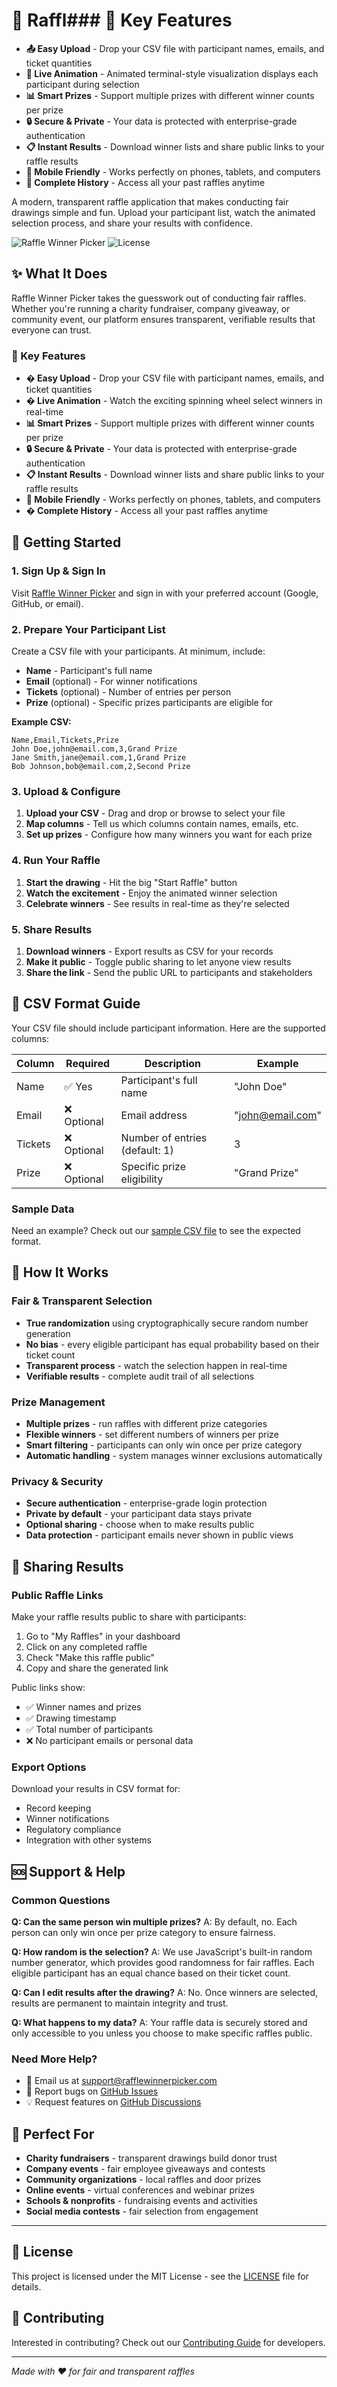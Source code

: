 # 🎰 Raffl### 🎯 Key Features

- **📤 Easy Upload** - Drop your CSV file with participant names, emails, and ticket quantities
- **🎪 Live Animation** - Animated terminal-style visualization displays each participant during selection
- **📊 Smart Prizes** - Support multiple prizes with different winner counts per prize
- **🔒 Secure & Private** - Your data is protected with enterprise-grade authentication
- **📋 Instant Results** - Download winner lists and share public links to your raffle results
- **📱 Mobile Friendly** - Works perfectly on phones, tablets, and computers
- **🔄 Complete History** - Access all your past raffles anytime

A modern, transparent raffle application that makes conducting fair drawings simple and fun. Upload your participant list, watch the animated selection process, and share your results with confidence.

![Raffle Winner Picker](https://img.shields.io/badge/Status-Live-green) ![License](https://img.shields.io/badge/License-MIT-blue)

## ✨ What It Does

Raffle Winner Picker takes the guesswork out of conducting fair raffles. Whether you're running a charity fundraiser, company giveaway, or community event, our platform ensures transparent, verifiable results that everyone can trust.

### 🎯 Key Features

- **� Easy Upload** - Drop your CSV file with participant names, emails, and ticket quantities
- **� Live Animation** - Watch the exciting spinning wheel select winners in real-time
- **📊 Smart Prizes** - Support multiple prizes with different winner counts per prize
- **🔒 Secure & Private** - Your data is protected with enterprise-grade authentication
- **📋 Instant Results** - Download winner lists and share public links to your raffle results
- **📱 Mobile Friendly** - Works perfectly on phones, tablets, and computers
- **� Complete History** - Access all your past raffles anytime

## 🚀 Getting Started

### 1. Sign Up & Sign In
Visit [Raffle Winner Picker](https://rafflewinnerpicker.com) and sign in with your preferred account (Google, GitHub, or email).

### 2. Prepare Your Participant List
Create a CSV file with your participants. At minimum, include:
- **Name** - Participant's full name
- **Email** (optional) - For winner notifications
- **Tickets** (optional) - Number of entries per person
- **Prize** (optional) - Specific prizes participants are eligible for

**Example CSV:**
```csv
Name,Email,Tickets,Prize
John Doe,john@email.com,3,Grand Prize
Jane Smith,jane@email.com,1,Grand Prize
Bob Johnson,bob@email.com,2,Second Prize
```

### 3. Upload & Configure
1. **Upload your CSV** - Drag and drop or browse to select your file
2. **Map columns** - Tell us which columns contain names, emails, etc.
3. **Set up prizes** - Configure how many winners you want for each prize

### 4. Run Your Raffle
1. **Start the drawing** - Hit the big "Start Raffle" button
2. **Watch the excitement** - Enjoy the animated winner selection
3. **Celebrate winners** - See results in real-time as they're selected

### 5. Share Results
1. **Download winners** - Export results as CSV for your records
2. **Make it public** - Toggle public sharing to let anyone view results
3. **Share the link** - Send the public URL to participants and stakeholders

## 📝 CSV Format Guide

Your CSV file should include participant information. Here are the supported columns:

| Column | Required | Description | Example |
|--------|----------|-------------|---------|
| Name | ✅ Yes | Participant's full name | "John Doe" |
| Email | ❌ Optional | Email address | "john@email.com" |
| Tickets | ❌ Optional | Number of entries (default: 1) | 3 |
| Prize | ❌ Optional | Specific prize eligibility | "Grand Prize" |

### Sample Data
Need an example? Check out our [sample CSV file](sample_raffle_tickets.csv) to see the expected format.

## 🎪 How It Works

### Fair & Transparent Selection
- **True randomization** using cryptographically secure random number generation
- **No bias** - every eligible participant has equal probability based on their ticket count
- **Transparent process** - watch the selection happen in real-time
- **Verifiable results** - complete audit trail of all selections

### Prize Management
- **Multiple prizes** - run raffles with different prize categories
- **Flexible winners** - set different numbers of winners per prize
- **Smart filtering** - participants can only win once per prize category
- **Automatic handling** - system manages winner exclusions automatically

### Privacy & Security
- **Secure authentication** - enterprise-grade login protection
- **Private by default** - your participant data stays private
- **Optional sharing** - choose when to make results public
- **Data protection** - participant emails never shown in public views

## 🔗 Sharing Results

### Public Raffle Links
Make your raffle results public to share with participants:

1. Go to "My Raffles" in your dashboard
2. Click on any completed raffle
3. Check "Make this raffle public"
4. Copy and share the generated link

Public links show:
- ✅ Winner names and prizes
- ✅ Drawing timestamp
- ✅ Total number of participants
- ❌ No participant emails or personal data

### Export Options
Download your results in CSV format for:
- Record keeping
- Winner notifications
- Regulatory compliance
- Integration with other systems

## 🆘 Support & Help

### Common Questions

**Q: Can the same person win multiple prizes?**
A: By default, no. Each person can only win once per prize category to ensure fairness.

**Q: How random is the selection?**
A: We use JavaScript's built-in random number generator, which provides good randomness for fair raffles. Each eligible participant has an equal chance based on their ticket count.

**Q: Can I edit results after the drawing?**
A: No. Once winners are selected, results are permanent to maintain integrity and trust.

**Q: What happens to my data?**
A: Your raffle data is securely stored and only accessible to you unless you choose to make specific raffles public.

### Need More Help?
- 📧 Email us at [support@rafflewinnerpicker.com](mailto:support@rafflewinnerpicker.com)
- 🐛 Report bugs on [GitHub Issues](https://github.com/automartin5000/raffle-winner-picker/issues)
- 💡 Request features on [GitHub Discussions](https://github.com/automartin5000/raffle-winner-picker/discussions)

## 🎉 Perfect For

- **Charity fundraisers** - transparent drawings build donor trust
- **Company events** - fair employee giveaways and contests  
- **Community organizations** - local raffles and door prizes
- **Online events** - virtual conferences and webinar prizes
- **Schools & nonprofits** - fundraising events and activities
- **Social media contests** - fair selection from engagement

---

## 📄 License

This project is licensed under the MIT License - see the [LICENSE](LICENSE) file for details.

## 🤝 Contributing

Interested in contributing? Check out our [Contributing Guide](CONTRIBUTING.md) for developers.

---

*Made with ❤️ for fair and transparent raffles*

